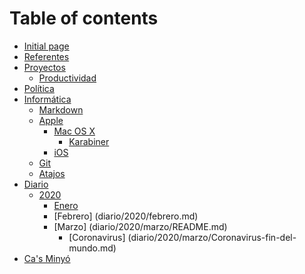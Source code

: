 # Table of contents

* [Initial page](README.md)
* [Referentes](referentes.md)
* [Proyectos](proyectos/README.md)
  * [Productividad](proyectos/productividad.md)
* [Política](politica.md)
* [Informática](informatica/README.md)
  * [Markdown](informatica/markdown.md)
  * [Apple](informatica/apple/README.md)
    * [Mac OS X](informatica/apple/mac-os-x/README.md)
      * [Karabiner](informatica/apple/mac-os-x/karabiner.md)
    * [iOS](informatica/apple/untitled-1.md)
  * [Git](informatica/git.md)
  * [Atajos](informatica/atajos.md)
* [Diario](diario/README.md)
  * [2020](diario/2020/README.md)
    * [Enero](diario/2020/enero.md)
    * [Febrero] (diario/2020/febrero.md)
    * [Marzo] (diario/2020/marzo/README.md)
      * [Coronavirus] (diario/2020/marzo/Coronavirus-fin-del-mundo.md)
* [Ca's Minyó](cas-minyo.md)

